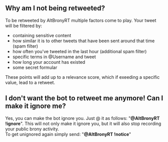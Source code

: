 ## Why am I not being retweeted?

To be retweeted by AltBronyRT multiple factors come to play. Your tweet will be filtered by:

* containing sensitive content
* how similar it is to other tweets that have been sent around that time (spam filter)
* how often you've tweeted in the last hour (additional spam filter)
* specific terms in @Username and tweet
* how long your account has existed
* some secret formular

These points will add up to a relevance score, which if exeeding a specific value, lead to a retweet.

## I don't want the bot to retweet me anymore! Can I make it ignore me?

Yes, you can make the bot ignore you. Just @ it as follows: "**@AltBronyRT !ignore**". This will not only make it ignore you, but it will also stop recording your public brony activity.
<br />
To get unignored again simply send: "**@AltBronyRT !notice**"